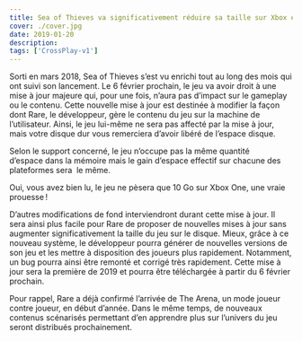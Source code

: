 ```yaml
---
title: Sea of Thieves va significativement réduire sa taille sur Xbox et Windows 10
cover: ./cover.jpg
date: 2019-01-20
description: 
tags: ['CrossPlay-v1']
---
```

Sorti en mars 2018, Sea of Thieves s’est vu enrichi tout au long des mois qui ont suivi son lancement. Le 6 février prochain, le jeu va avoir droit à une mise à jour majeure qui, pour une fois, n’aura pas d’impact sur le gameplay ou le contenu. Cette nouvelle mise à jour est destinée à modifier la façon dont Rare, le développeur, gère le contenu du jeu sur la machine de l’utilisateur. Ainsi, le jeu lui-même ne sera pas affecté par la mise à jour, mais votre disque dur vous remerciera d’avoir libéré de l’espace disque.

Selon le support concerné, le jeu n’occupe pas la même quantité d’espace dans la mémoire mais le gain d’espace effectif sur chacune des plateformes sera  le même.

Oui, vous avez bien lu, le jeu ne pèsera que 10 Go sur Xbox One, une vraie prouesse !

D’autres modifications de fond interviendront durant cette mise à jour. Il sera ainsi plus facile pour Rare de proposer de nouvelles mises à jour sans augmenter significativement la taille du jeu sur le disque. Mieux, grâce à ce nouveau système, le développeur pourra générer de nouvelles versions de son jeu et les mettre à disposition des joueurs plus rapidement. Notamment, un bug pourra ainsi être remonté et corrigé très rapidement. Cette mise à jour sera la première de 2019 et pourra être téléchargée à partir du 6 février prochain.

Pour rappel, Rare a déjà confirmé l’arrivée de The Arena, un mode joueur contre joueur, en début d’année. Dans le même temps, de nouveaux contenus scénarisés permettant d’en apprendre plus sur l’univers du jeu seront distribués prochainement.

